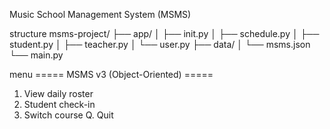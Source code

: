 Music School Management System (MSMS)

structure
msms-project/
├── app/
│ ├── init.py
│ ├── schedule.py
│ ├── student.py
│ ├── teacher.py
│ └── user.py
├── data/
│ └── msms.json
└── main.py

menu
===== MSMS v3 (Object-Oriented) =====
1. View daily roster
2. Student check-in
3. Switch course
Q. Quit